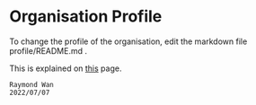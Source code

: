 Organisation Profile
====================

To change the profile of the organisation, edit the markdown file profile/README.md .

This is explained on [this](https://docs.github.com/en/organizations/collaborating-with-groups-in-organizations/customizing-your-organizations-profile) page.

    Raymond Wan
    2022/07/07

